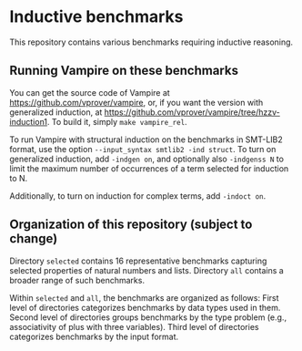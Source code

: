 # Inductive benchmarks

This repository contains various benchmarks requiring inductive reasoning.

## Running Vampire on these benchmarks

You can get the source code of Vampire at https://github.com/vprover/vampire,
or, if you want the version with generalized induction, at
https://github.com/vprover/vampire/tree/hzzv-induction1.
To build it, simply `make vampire_rel`.

To run Vampire with structural induction on the benchmarks in SMT-LIB2
format, use the option `--input_syntax smtlib2 -ind struct`.
To turn on generalized induction, add `-indgen on`, and optionally
also `-indgenss N` to limit the maximum number of occurrences of a term
selected for induction to N.

Additionally, to turn on induction for complex terms, add `-indoct on`.

## Organization of this repository (subject to change)

Directory `selected` contains 16 representative benchmarks capturing
selected properties of natural numbers and lists.
Directory `all` contains a broader range of such benchmarks.

Within `selected` and `all`, the benchmarks are organized as follows:
First level of directories categorizes benchmarks by data types used
in them.
Second level of directories groups benchmarks by the type problem
(e.g., associativity of plus with three variables).
Third level of directories categorizes benchmarks by the input format.
